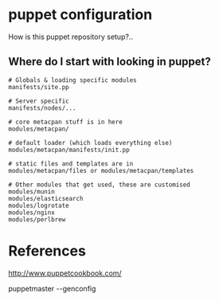 # puppet configuration

How is this puppet repository setup?..

## Where do I start with looking in puppet?

    # Globals & loading specific modules
    manifests/site.pp

    # Server specific
    manifests/nodes/...

    # core metacpan stuff is in here
    modules/metacpan/

    # default loader (which loads everything else)
    modules/metacpan/manifests/init.pp

    # static files and templates are in
    modules/metacpan/files or modules/metacpan/templates

    # Other modules that get used, these are customised
    modules/munin
    modules/elasticsearch
    modules/logrotate
    modules/nginx
    modules/perlbrew

# References

http://www.puppetcookbook.com/

puppetmaster --genconfig
